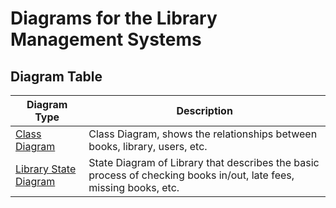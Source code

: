 # Diagrams for the Library Management Systems
## Diagram Table
| Diagram Type      | Description |
| ----------- | ----------- |
| [Class Diagram](LibraryClassDiagram.drawio)      | Class Diagram, shows the relationships between books, library, users, etc.       |
| [Library State Diagram](LibraryStateDiagram.drawio)      | State Diagram of Library that describes the basic process of checking books in/out, late fees, missing books, etc.      |